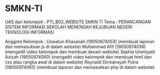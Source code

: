 # SMKN-TI
UAS dari kelompok : PTI_B03_WEBSITE SMKN TI
Tema : PERANCANGAN SISTEM INFORMASI SEKOLAH MENENGAH KEJURUAN NEGERI TEKNOLOGI INFORMASI 
 
Anggota Kelompok :
Uswatun Khasanah (19050974053) (membuat laporan dan memasukkan js di dalam website)
Muhammad Afif (19050974056) (mengedit video kelompok dan membuat desain website)
Sephia Ummiyatil Azizah (19050974060) (mengedit video kelompok dan membuat html dan css atau rangka awal di dalam website)
Reynaldi Dirmansyah Putra (19050974065) (membuat laporan dan memasukkan php di dalam website)
